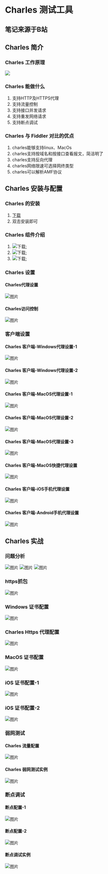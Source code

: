 # Charles 测试工具
## 笔记来源于B站
<BiliBili bvid="BV1mQ4y1N7dn" ratio="16:9" autoplay />

## Charles 简介

### Charles 工作原理
![](./software-installation/imags/Charles/1.png)

### Charles 能做什么
1. 支持HTTP及HTTPS代理
2. 支持流量控制
3. 支持接口并发请求
4. 支持重发网络请求
5. 支持断点调试

### Charles 与 Fiddler 对比的优点

1. charles能够支持linux、MacOs
2. charles支持按域名和按接口查看报文，简洁明了
3. charles支持反向代理
4. charles网络限速可选择网终类型
5. charles可以解析AMF协议

## Charles 安装与配置

### Charles 的安装
1. [下载](https://www.charlesproxy.com/)
2. 双击安装即可

### Charles 组件介绍
1. ![下载](./software-installation/imags/Charles/2.png);
2. ![下载](./software-installation/imags/Charles/3.png);
3. ![下载](./software-installation/imags/Charles/4.png);

### Charles 设置

#### Charles代理设置
![图片](./software-installation/imags/Charles/5.png)

#### Charles访问控制
![图片](./software-installation/imags/Charles/6.png)

### 客户端设置
#### Charles 客户端-Windows代理设置-1
![图片](./software-installation/imags/Charles/7.png)

#### Charles 客户端-Windows代理设置-2
![图片](./software-installation/imags/Charles/8.png)

#### Charles 客户端-MacOS代理设置-1
![图片](./software-installation/imags/Charles/9.png)

#### Charles 客户端-MacOS代理设置-2
![图片](./software-installation/imags/Charles/10.png)

#### Charles 客户端-MacOS代理设置-3
![图片](./software-installation/imags/Charles/11.png)

#### Charles 客户端-MacOS快捷代理设置
![图片](./software-installation/imags/Charles/12.png)

#### Charles 客户端-iOS手机代理设置
![图片](./software-installation/imags/Charles/13.png)

#### Charles 客户端-Android手机代理设置
![图片](./software-installation/imags/Charles/14.png)



## Charles 实战

### 问题分析
![图片](./software-installation/imags/Charles/15.png)
![图片](./software-installation/imags/Charles/16.png)
![图片](./software-installation/imags/Charles/17.png)

### https抓包
![图片](./software-installation/imags/Charles/18.png)

### Windows 证书配置
![图片](./software-installation/imags/Charles/19.png)

### Charles Https 代理配置
![图片](./software-installation/imags/Charles/20.png)

### MacOS 证书配置
![图片](./software-installation/imags/Charles/21.png)

### iOS 证书配置-1
![图片](./software-installation/imags/Charles/22.png)

### iOS 证书配置-2
![图片](./software-installation/imags/Charles/23.png)

### 弱网测试

#### Charles 流量配置
![图片](./software-installation/imags/Charles/24.png)

#### Charles 弱网测试实例
![图片](./software-installation/imags/Charles/25.png)


### 断点调试

#### 断点配置-1
![图片](./software-installation/imags/Charles/26.png)

#### 断点配置-2
![图片](./software-installation/imags/Charles/27.png)

#### 断点调试实例
![图片](./software-installation/imags/Charles/28.png)



